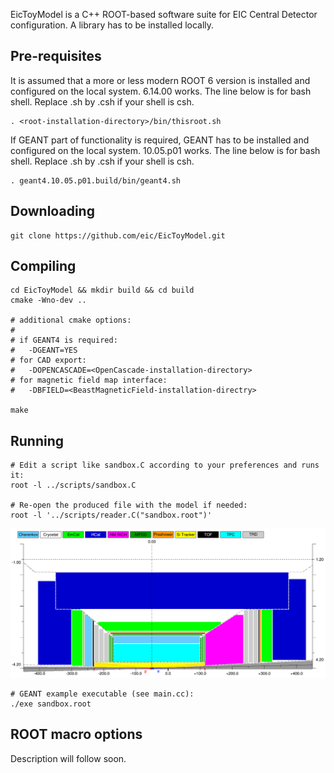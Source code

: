 
  EicToyModel is a C++ ROOT-based software suite for EIC Central Detector 
configuration. A library has to be installed locally.  

Pre-requisites
--------------

It is assumed that a more or less modern ROOT 6 version is installed and configured 
on the local system. 6.14.00 works. The line below is for bash shell. Replace .sh
by .csh if your shell is csh.

```
. <root-installation-directory>/bin/thisroot.sh
```

If GEANT part of functionality is required, GEANT has to be installed and configured
on the local system. 10.05.p01 works. The line below is for bash shell. Replace .sh
by .csh if your shell is csh.


```
. geant4.10.05.p01.build/bin/geant4.sh
```

Downloading
-----------

```
git clone https://github.com/eic/EicToyModel.git
```

Compiling
---------

```
cd EicToyModel && mkdir build && cd build
cmake -Wno-dev ..

# additional cmake options:
#
# if GEANT4 is required:
#   -DGEANT=YES
# for CAD export:
#   -DOPENCASCADE=<OpenCascade-installation-directory>
# for magnetic field map interface:
#   -DBFIELD=<BeastMagneticField-installation-directry>

make 
```

Running
-------
  
```
# Edit a script like sandbox.C according to your preferences and runs it:
root -l ../scripts/sandbox.C

# Re-open the produced file with the model if needed:
root -l '../scripts/reader.C("sandbox.root")'
```

![image](doc/sandbox.png)

```
# GEANT example executable (see main.cc):
./exe sandbox.root
```

ROOT macro options
------------------

Description will follow soon.